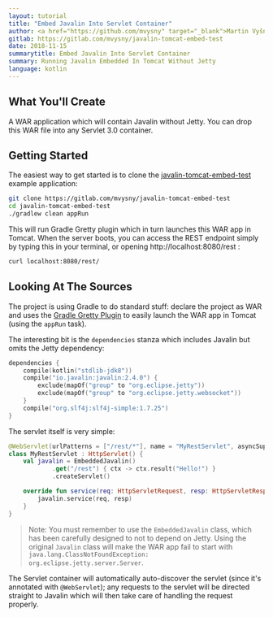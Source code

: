 ```yaml
---
layout: tutorial
title: "Embed Javalin Into Servlet Container"
author: <a href="https://github.com/mvysny" target="_blank">Martin Vyšný</a>
gitlab: https://gitlab.com/mvysny/javalin-tomcat-embed-test
date: 2018-11-15
summarytitle: Embed Javalin Into Servlet Container
summary: Running Javalin Embedded In Tomcat Without Jetty
language: kotlin
---
```


## What You'll Create
A WAR application which will contain Javalin without Jetty. You can drop
this WAR file into any Servlet 3.0 container.

## Getting Started

The easiest way to get started is to clone the [javalin-tomcat-embed-test](https://gitlab.com/mvysny/javalin-tomcat-embed-test)
example application:

```bash
git clone https://gitlab.com/mvysny/javalin-tomcat-embed-test
cd javalin-tomcat-embed-test
./gradlew clean appRun
```

This will run Gradle Gretty plugin which in turn launches this WAR app in Tomcat.
When the server boots, you can access the REST endpoint simply by typing
this in your terminal, or opening http://localhost:8080/rest :

```bash
curl localhost:8080/rest/
```

## Looking At The Sources

The project is using Gradle to do standard stuff: declare the project as WAR and
uses the [Gradle Gretty Plugin](https://github.com/gretty-gradle-plugin/gretty)
to easily launch the WAR app in Tomcat (using the `appRun` task).

The interesting bit is the `dependencies` stanza which includes Javalin but omits
the Jetty dependency:

```kotlin
dependencies {
    compile(kotlin("stdlib-jdk8"))
    compile("io.javalin:javalin:2.4.0") {
        exclude(mapOf("group" to "org.eclipse.jetty"))
        exclude(mapOf("group" to "org.eclipse.jetty.websocket"))
    }
    compile("org.slf4j:slf4j-simple:1.7.25")
}
```

The servlet itself is very simple:

```kotlin
@WebServlet(urlPatterns = ["/rest/*"], name = "MyRestServlet", asyncSupported = false)
class MyRestServlet : HttpServlet() {
    val javalin = EmbeddedJavalin()
            .get("/rest") { ctx -> ctx.result("Hello!") }
            .createServlet()

    override fun service(req: HttpServletRequest, resp: HttpServletResponse) {
        javalin.service(req, resp)
    }
}
```

> Note: You must remember to use the `EmbeddedJavalin` class, which has been carefully
designed to not to depend on Jetty. Using the original `Javalin` class
will make the WAR app fail to start with `java.lang.ClassNotFoundException: org.eclipse.jetty.server.Server`.

The Servlet container will automatically auto-discover the servlet (since it's annotated with `@WebServlet`);
any requests to the servlet will be directed straight to Javalin which will then take care
of handling the request properly.
